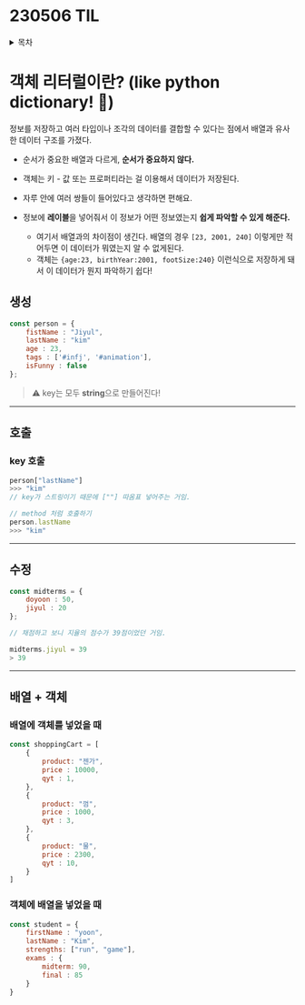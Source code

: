 # 230506 TIL

<details>
<summary>목차</summary>

- [객체 리터럴이란? (like python dictionary! 🌟)](#-----------like-python-dictionary-----)
  * [생성](#--)
  * [호출](#--)
    + [key 호출](#key---)
  * [수정](#--)
  * [배열 + 객체](#-------)
    + [배열에 객체를 넣었을 때](#-------------)
    + [객체에 배열을 넣었을 때](#-------------)

</details>

# 객체 리터럴이란? (like python dictionary! 🌟)
정보를 저장하고 여러 타입이나 조각의 데이터를 결합할 수 있다는 점에서 배열과 유사한 데이터 구조를 가졌다.

- 순서가 중요한 배열과 다르게, **순서가 중요하지 않다.**

- 객체는 키 - 값 또는 프로퍼티라는 걸 이용해서 데이터가 저장된다.
- 자루 안에 여러 쌍들이 들어있다고 생각하면 편해요.
- 정보에 **레이블**을 넣어줘서 이 정보가 어떤 정보였는지 **쉽게 파악할 수 있게 해준다.**

    - 여기서 배열과의 차이점이 생긴다. 배열의 경우
    `[23, 2001, 240]` 이렇게만 적어두면 이 데이터가 뭐였는지 알 수 없게된다.
    - 객체는
    `{age:23, birthYear:2001, footSize:240}` 이런식으로 저장하게 돼서 이 데이터가 뭔지 파악하기 쉽다!

## 생성
```js
const person = {
    fistName : "Jiyul",
    lastName : "kim"
    age : 23,
    tags : ['#infj', '#animation'],
    isFunny : false
};
```
> ⚠️ key는 모두 **string**으로 만들어진다!
<hr>

## 호출
### key 호출
```js
person["lastName"]
>>> "kim"
// key가 스트링이기 때문에 [""] 따옴표 넣어주는 거임.
```
```js
// method 처럼 호출하기
person.lastName
>>> "kim"
```
<hr>

## 수정
```js
const midterms = {
    doyoon : 50,
    jiyul : 20
};

// 채점하고 보니 지율의 점수가 39점이었던 거임. 

midterms.jiyul = 39
> 39
```
<hr>

## 배열 + 객체
### 배열에 객체를 넣었을 때
```js
const shoppingCart = [
    {
        product: "젠가",
        price : 10000,
        qyt : 1,
    },
    {
        product: "껌",
        price : 1000,
        qyt : 3,
    },
    {
        product: "물",
        price : 2300,
        qyt : 10,
    }
]
```
### 객체에 배열을 넣었을 때
```js
const student = {
    firstName : "yoon",
    lastName : "Kim",
    strengths: ["run", "game"],
    exams : {
        midterm: 90,
        final : 85
    }
}
```